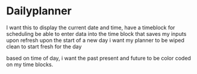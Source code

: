 # Dailyplanner

I want this to display the current date and time,
have a timeblock for scheduling
be able to enter data into the time block that saves my inputs upon refresh
upon the start of a new day i want my planner to be wiped clean to start fresh for the day

based on time of day, i want the past present and future to be color coded on my time blocks.